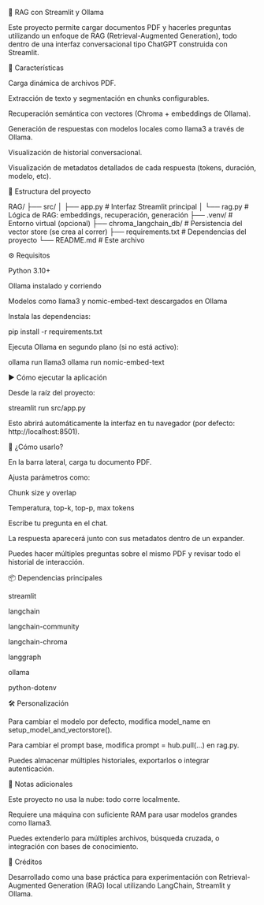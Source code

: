 📄 RAG con Streamlit y Ollama

Este proyecto permite cargar documentos PDF y hacerles preguntas utilizando un enfoque de RAG (Retrieval-Augmented Generation), todo dentro de una interfaz conversacional tipo ChatGPT construida con Streamlit.

🚀 Características

Carga dinámica de archivos PDF.

Extracción de texto y segmentación en chunks configurables.

Recuperación semántica con vectores (Chroma + embeddings de Ollama).

Generación de respuestas con modelos locales como llama3 a través de Ollama.

Visualización de historial conversacional.

Visualización de metadatos detallados de cada respuesta (tokens, duración, modelo, etc).

🧱 Estructura del proyecto

RAG/
├── src/
│   ├── app.py         # Interfaz Streamlit principal
│   └── rag.py         # Lógica de RAG: embeddings, recuperación, generación
├── .venv/             # Entorno virtual (opcional)
├── chroma_langchain_db/ # Persistencia del vector store (se crea al correr)
├── requirements.txt   # Dependencias del proyecto
└── README.md          # Este archivo

⚙️ Requisitos

Python 3.10+

Ollama instalado y corriendo

Modelos como llama3 y nomic-embed-text descargados en Ollama

Instala las dependencias:

pip install -r requirements.txt

Ejecuta Ollama en segundo plano (si no está activo):

ollama run llama3
ollama run nomic-embed-text

▶ Cómo ejecutar la aplicación

Desde la raíz del proyecto:

streamlit run src/app.py

Esto abrirá automáticamente la interfaz en tu navegador (por defecto: http://localhost:8501).

🧠 ¿Cómo usarlo?

En la barra lateral, carga tu documento PDF.

Ajusta parámetros como:

Chunk size y overlap

Temperatura, top-k, top-p, max tokens

Escribe tu pregunta en el chat.

La respuesta aparecerá junto con sus metadatos dentro de un expander.

Puedes hacer múltiples preguntas sobre el mismo PDF y revisar todo el historial de interacción.

📦 Dependencias principales

streamlit

langchain

langchain-community

langchain-chroma

langgraph

ollama

python-dotenv

🛠 Personalización

Para cambiar el modelo por defecto, modifica model_name en setup_model_and_vectorstore().

Para cambiar el prompt base, modifica prompt = hub.pull(...) en rag.py.

Puedes almacenar múltiples historiales, exportarlos o integrar autenticación.

🧪 Notas adicionales

Este proyecto no usa la nube: todo corre localmente.

Requiere una máquina con suficiente RAM para usar modelos grandes como llama3.

Puedes extenderlo para múltiples archivos, búsqueda cruzada, o integración con bases de conocimiento.

🙌 Créditos

Desarrollado como una base práctica para experimentación con Retrieval-Augmented Generation (RAG) local utilizando LangChain, Streamlit y Ollama.